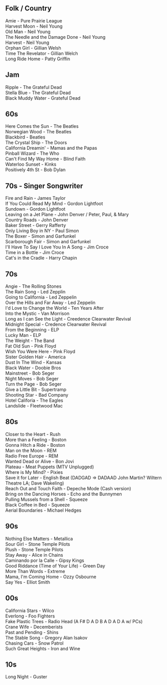 
## Folk / Country

Amie - Pure Prairie League  
Harvest Moon - Neil Young  
Old Man - Neil Young  
The Needle and the Damage Done - Neil Young  
Harvest - Neil Young  
Orphan Girl - Gillian Welsh  
Time The Revelator - Gillian Welch  
Long Ride Home - Patty Griffin  

## Jam

Ripple - The Grateful Dead  
Stella Blue - The Grateful Dead  
Black Muddy Water - Grateful Dead  

## 60s

Here Comes the Sun - The Beatles  
Norwegian Wood - The Beatles  
Blackbird - Beatles  
The Crystal Ship - The Doors  
California Dreamin' - Mamas and the Papas  
Pinball Wizard - The Who  
Can't Find My Way Home - Blind Faith  
Waterloo Sunset - Kinks  
Positively 4th St - Bob Dylan  

## 70s - Singer Songwriter

Fire and Rain - James Taylor  
If You Could Read My Mind - Gordon Lightfoot  
Sundown - Gordon Lightfoot  
Leaving on a Jet Plane - John Denver / Peter, Paul, & Mary  
Country Roads - John Denver  
Baker Street - Gerry Rafferty  
Only Living Boy in NY - Paul Simon  
The Boxer - Simon and Garfunkel  
Scarborough Fair - Simon and Garfunkel  
I'll Have To Say I Love You In A Song - Jim Croce  
Time in a Bottle - Jim Croce  
Cat's in the Cradle - Harry Chapin  

## 70s

Angie - The Rolling Stones  
The Rain Song - Led Zepplin  
Going to California - Led Zeppelin  
Over the Hills and Far Away - Led Zeppelin  
I'd Love to Change the World - Ten Years After  
Into the Mystic - Van Morrison  
Long as I can See the Light - Creedence Clearwater Revival  
Midnight Special - Credence Clearwater Revival  
From the Beginning - ELP  
Lucky Man - ELP  
The Weight - The Band  
Fat Old Sun - Pink Floyd  
Wish You Were Here - Pink Floyd  
Sister Golden Hair - America  
Dust In The Wind - Kansas  
Black Water - Doobie Bros  
Mainstreet - Bob Seger  
Night Moves - Bob Seger  
Turn the Page - Bob Seger  
Give a Little Bit - Supertramp  
Shooting Star - Bad Company  
Hotel Califoria - The Eagles  
Landslide - Fleetwood Mac  

## 80s

Closer to the Heart - Rush  
More than a Feeling - Boston   
Gonna Hitch a Ride - Boston  
Man on the Moon - REM  
Radio Free Europe - REM  
Wanted Dead or Alive - Bon Jovi  
Plateau - Meat Puppets (MTV Unplugged)  
Where is My Mind? - Pixies  
Save it for Later - English Beat (DADGAD => DADAAD John Martin? Wiltern Theatre LA; Dave Wakeling)  
Reach Out and Touch Faith - Depeche Mode (Cash version)  
Bring on the Dancing Horses - Echo and the Bunnymen  
Pulling Mussels from a Shell - Squeeze   
Black Coffee in Bed - Squeeze  
Aerial Boundaries - Michael Hedges  

## 90s

Nothing Else Matters - Metallica  
Sour Girl - Stone Temple Pilots  
Plush - Stone Temple Pilots  
Stay Away - Alice in Chains  
Caminando por la Calle - Gipsy Kings  
Good Riddance (Time of Your Life) - Green Day  
More Than Words - Extreme  
Mama, I'm Coming Home - Ozzy Osbourne  
Say Yes - Elliot Smith  

## 00s

California Stars - Wilco  
Everlong - Foo Fighters  
Fake Plastic Trees - Radio Head (A F# D A D B A D A D A w/ PCs)  
Crane Wife - Decemberists  
Past and Pending - Shins  
The Stable Song - Gregory Alan Isakov  
Chasing Cars - Snow Patrol  
Such Great Heights - Iron and Wine  

## 10s

Long Night - Guster  
